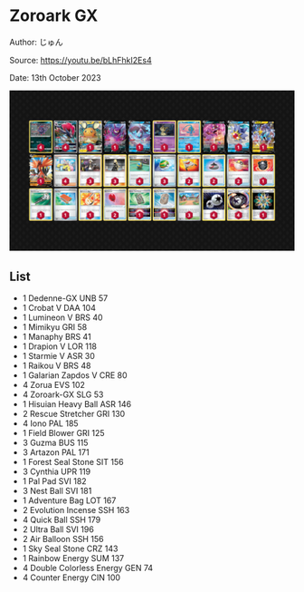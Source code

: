 # Zoroark GX

Author: じゅん

Source: <https://youtu.be/bLhFhkI2Es4>

Date: 13th October 2023

![decklist](../../images/MEW/Zoroark%20GX/1-%20Zoroark%20GX.png)

## List

* 1 Dedenne-GX UNB 57
* 1 Crobat V DAA 104
* 1 Lumineon V BRS 40
* 1 Mimikyu GRI 58
* 1 Manaphy BRS 41
* 1 Drapion V LOR 118
* 1 Starmie V ASR 30
* 1 Raikou V BRS 48
* 1 Galarian Zapdos V CRE 80
* 4 Zorua EVS 102
* 4 Zoroark-GX SLG 53
* 1 Hisuian Heavy Ball ASR 146
* 2 Rescue Stretcher GRI 130
* 4 Iono PAL 185
* 1 Field Blower GRI 125
* 3 Guzma BUS 115
* 3 Artazon PAL 171
* 1 Forest Seal Stone SIT 156
* 3 Cynthia UPR 119
* 1 Pal Pad SVI 182
* 3 Nest Ball SVI 181
* 1 Adventure Bag LOT 167
* 2 Evolution Incense SSH 163
* 4 Quick Ball SSH 179
* 2 Ultra Ball SVI 196
* 2 Air Balloon SSH 156
* 1 Sky Seal Stone CRZ 143
* 1 Rainbow Energy SUM 137
* 4 Double Colorless Energy GEN 74
* 4 Counter Energy CIN 100
